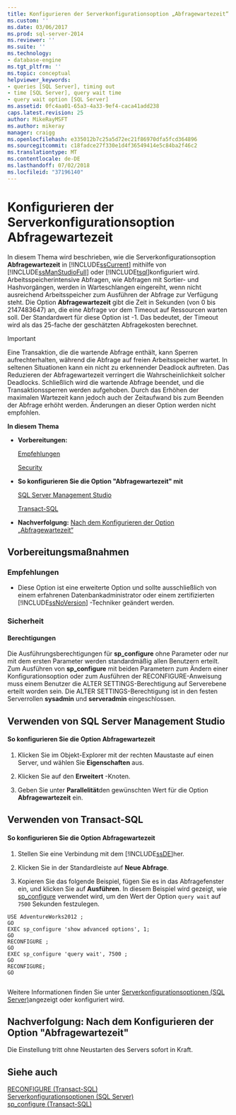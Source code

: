 ```yaml
---
title: Konfigurieren der Serverkonfigurationsoption „Abfragewartezeit“ | Microsoft-Dokumentation
ms.custom: ''
ms.date: 03/06/2017
ms.prod: sql-server-2014
ms.reviewer: ''
ms.suite: ''
ms.technology:
- database-engine
ms.tgt_pltfrm: ''
ms.topic: conceptual
helpviewer_keywords:
- queries [SQL Server], timing out
- time [SQL Server], query wait time
- query wait option [SQL Server]
ms.assetid: 0fc4aa01-65a3-4a33-9ef4-caca41add238
caps.latest.revision: 25
author: MikeRayMSFT
ms.author: mikeray
manager: craigg
ms.openlocfilehash: e335012b7c25a5d72ec21f86970dfa5fcd364896
ms.sourcegitcommit: c18fadce27f330e1d4f36549414e5c84ba2f46c2
ms.translationtype: MT
ms.contentlocale: de-DE
ms.lasthandoff: 07/02/2018
ms.locfileid: "37196140"
---
```

# <a name="configure-the-query-wait-server-configuration-option"></a>Konfigurieren der Serverkonfigurationsoption Abfragewartezeit
  In diesem Thema wird beschrieben, wie die Serverkonfigurationsoption **Abfragewartezeit** in [!INCLUDE[ssCurrent](../../includes/sscurrent-md.md)] mithilfe von [!INCLUDE[ssManStudioFull](../../includes/ssmanstudiofull-md.md)] oder [!INCLUDE[tsql](../../includes/tsql-md.md)]konfiguriert wird. Arbeitsspeicherintensive Abfragen, wie Abfragen mit Sortier- und Hashvorgängen, werden in Warteschlangen eingereiht, wenn nicht ausreichend Arbeitsspeicher zum Ausführen der Abfrage zur Verfügung steht. Die Option **Abfragewartezeit** gibt die Zeit in Sekunden (von 0 bis 2147483647) an, die eine Abfrage vor dem Timeout auf Ressourcen warten soll. Der Standardwert für diese Option ist -1. Das bedeutet, der Timeout wird als das 25-fache der geschätzten Abfragekosten berechnet.  
  
> [!IMPORTANT]  
>  Eine Transaktion, die die wartende Abfrage enthält, kann Sperren aufrechterhalten, während die Abfrage auf freien Arbeitsspeicher wartet. In seltenen Situationen kann ein nicht zu erkennender Deadlock auftreten. Das Reduzieren der Abfragewartezeit verringert die Wahrscheinlichkeit solcher Deadlocks. Schließlich wird die wartende Abfrage beendet, und die Transaktionssperren werden aufgehoben. Durch das Erhöhen der maximalen Wartezeit kann jedoch auch der Zeitaufwand bis zum Beenden der Abfrage erhöht werden. Änderungen an dieser Option werden nicht empfohlen.  
  
 **In diesem Thema**  
  
-   **Vorbereitungen:**  
  
     [Empfehlungen](#Recommendations)  
  
     [Security](#Security)  
  
-   **So konfigurieren Sie die Option "Abfragewartezeit" mit**  
  
     [SQL Server Management Studio](#SSMSProcedure)  
  
     [Transact-SQL](#TsqlProcedure)  
  
-   **Nachverfolgung:**  [Nach dem Konfigurieren der Option „Abfragewartezeit“](#FollowUp)  
  
##  <a name="BeforeYouBegin"></a> Vorbereitungsmaßnahmen  
  
###  <a name="Recommendations"></a> Empfehlungen  
  
-   Diese Option ist eine erweiterte Option und sollte ausschließlich von einem erfahrenen Datenbankadministrator oder einem zertifizierten [!INCLUDE[ssNoVersion](../../includes/ssnoversion-md.md)] -Techniker geändert werden.  
  
###  <a name="Security"></a> Sicherheit  
  
####  <a name="Permissions"></a> Berechtigungen  
 Die Ausführungsberechtigungen für **sp_configure** ohne Parameter oder nur mit dem ersten Parameter werden standardmäßig allen Benutzern erteilt. Zum Ausführen von **sp_configure** mit beiden Parametern zum Ändern einer Konfigurationsoption oder zum Ausführen der RECONFIGURE-Anweisung muss einem Benutzer die ALTER SETTINGS-Berechtigung auf Serverebene erteilt worden sein. Die ALTER SETTINGS-Berechtigung ist in den festen Serverrollen **sysadmin** und **serveradmin** eingeschlossen.  
  
##  <a name="SSMSProcedure"></a> Verwenden von SQL Server Management Studio  
  
#### <a name="to-configure-the-query-wait-option"></a>So konfigurieren Sie die Option Abfragewartezeit  
  
1.  Klicken Sie im Objekt-Explorer mit der rechten Maustaste auf einen Server, und wählen Sie **Eigenschaften** aus.  
  
2.  Klicken Sie auf den **Erweitert** -Knoten.  
  
3.  Geben Sie unter **Parallelität**den gewünschten Wert für die Option **Abfragewartezeit** ein.  
  
##  <a name="TsqlProcedure"></a> Verwenden von Transact-SQL  
  
#### <a name="to-configure-the-query-wait-option"></a>So konfigurieren Sie die Option Abfragewartezeit  
  
1.  Stellen Sie eine Verbindung mit dem [!INCLUDE[ssDE](../../includes/ssde-md.md)]her.  
  
2.  Klicken Sie in der Standardleiste auf **Neue Abfrage**.  
  
3.  Kopieren Sie das folgende Beispiel, fügen Sie es in das Abfragefenster ein, und klicken Sie auf **Ausführen**. In diesem Beispiel wird gezeigt, wie [sp_configure](/sql/relational-databases/system-stored-procedures/sp-configure-transact-sql) verwendet wird, um den Wert der Option `query wait` auf `7500` Sekunden festzulegen.  
  
```tsql  
USE AdventureWorks2012 ;  
GO  
EXEC sp_configure 'show advanced options', 1;  
GO  
RECONFIGURE ;  
GO  
EXEC sp_configure 'query wait', 7500 ;  
GO  
RECONFIGURE;  
GO  
  
```  
  
 Weitere Informationen finden Sie unter [Serverkonfigurationsoptionen &#40;SQL Server&#41;](server-configuration-options-sql-server.md)angezeigt oder konfiguriert wird.  
  
##  <a name="FollowUp"></a> Nachverfolgung: Nach dem Konfigurieren der Option "Abfragewartezeit"  
 Die Einstellung tritt ohne Neustarten des Servers sofort in Kraft.  
  
## <a name="see-also"></a>Siehe auch  
 [RECONFIGURE &#40;Transact-SQL&#41;](/sql/t-sql/language-elements/reconfigure-transact-sql)   
 [Serverkonfigurationsoptionen &#40;SQL Server&#41;](server-configuration-options-sql-server.md)   
 [sp_configure &#40;Transact-SQL&#41;](/sql/relational-databases/system-stored-procedures/sp-configure-transact-sql)  
  
  
